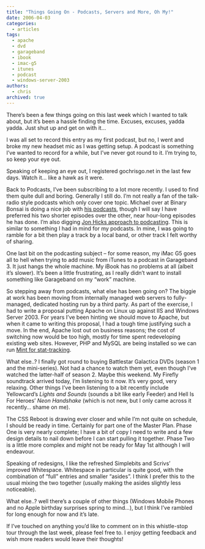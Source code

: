 ```yaml
---
title: "Things Going On - Podcasts, Servers and More, Oh My!"
date: 2006-04-03
categories:
  - articles
tags:
  - apache
  - dvd
  - garageband
  - ibook
  - imac-g5
  - itunes
  - podcast
  - windows-server-2003
authors:
  - chris
archived: true
---
```


There’s been a few things going on this last week which I wanted to talk about, but it’s been a hassle finding the time. Excuses, excuses, yadda yadda. Just shut up and get on with it…

I was all set to record this entry as my first podcast, but no, I went and broke my new headset mic as I was getting setup. A podcast is something I’ve wanted to record for a while, but I’ve never got round to it. I’m trying to, so keep your eye out.

Speaking of keeping an eye out, I registered gochrisgo.net in the last few days. Watch it… like a hawk as it were.

Back to Podcasts, I’ve been subscribing to a lot more recently. I used to find them quite dull and boring. Generally I still do. I’m not really a fan of the talk-radio style podcasts which only cover one topic. Michael over at Binary Bonsai is doing a nice job with [his podcasts](http://binarybonsai.com/sections/podcasts/), though I will say I have preferred his two shorter episodes over the other, near hour-long episodes he has done. I’m also digging [Jon Hicks approach to podcasting](http://www.hicksdesign.co.uk/journal/hicksdesigns-found-sounds). This is similar to something I had in mind for my podcasts. In mine, I was going to ramble for a bit then play a track by a local band, or other track I felt worthy of sharing.

One last bit on the podcasting subject – for some reason, my iMac G5 goes all to hell when trying to add music from iTunes to a podcast in Garageband 3. It just hangs the whole machine. My iBook has no problems at all (albeit it’s slower). It’s been a little frustrating, as I really didn’t want to install something like Garageband on my “work” machine.

So stepping away from podcasts, what else has been going on? The biggie at work has been moving from internally managed web servers to fully-managed, dedicated hosting run by a third party. As part of the exercise, I had to write a proposal putting Apache on Linux up against IIS and Windows Server 2003. For years I’ve been hinting we should move to Apache, but when it came to writing this proposal, I had a tough time justifying such a move. In the end, Apache lost out on business reasons; the cost of switching now would be too high, mostly for time spent redeveloping existing web sites. However, PHP and MySQL are being installed so we can run [Mint for stat-tracking](http://www.haveamint.com/).

What else..? I finally got round to buying Battlestar Galactica DVDs (season 1 and the mini-series). Not had a chance to watch them yet, even though I’ve watched the latter-half of season 2. Maybe this weekend. My Firefly soundtrack arrived today, I’m listening to it now. It’s very good, very relaxing. Other things I’ve been listening to a bit recently include Yellowcard’s *Lights and Sounds* (sounds a bit like early Feeder) and Hell Is For Heroes’ *Neon Handshake* (which is not new, but I only came across it recently… shame on me).

The CSS Reboot is drawing ever closer and while I’m not quite on schedule, I should be ready in time. Certainly for part one of the Master Plan. Phase One is very nearly complete; I have a bit of copy I need to write and a few design details to nail down before I can start pulling it together. Phase Two is a little more complex and *might* not be ready for May 1st although I will endeavour.

Speaking of redesigns, I like the refreshed Simplebits and Scrivs’ improved Whitespace. Whitespace in particular is quite good, with the combination of “full” entries and smaller “asides”. I think I prefer this to the usual mixing the two together (usually making the asides slightly less noticeable).

What else..? well there’s a couple of other things (Windows Mobile Phones and no Apple birthday surprises spring to mind…), but I think I’ve rambled for long enough for now and it’s late.

If I’ve touched on anything you’d like to comment on in this whistle-stop tour through the last week, please feel free to. I enjoy getting feedback and wish more readers would leave their thoughts!
